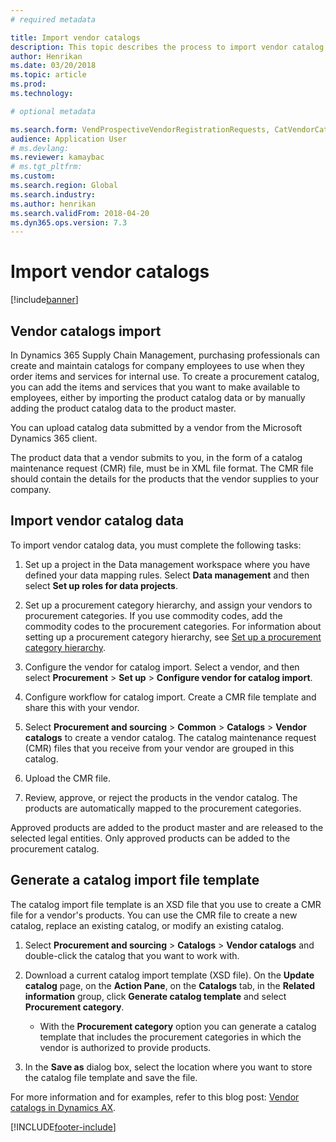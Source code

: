 ```yaml
---
# required metadata

title: Import vendor catalogs
description: This topic describes the process to import vendor catalog data.
author: Henrikan
ms.date: 03/20/2018
ms.topic: article
ms.prod: 
ms.technology: 

# optional metadata

ms.search.form: VendProspectiveVendorRegistrationRequests, CatVendorCatalogDetails, CatVendorCatalogReleaseApprovedProducts, CatVendorCMRDetails, CatVendorCatalogProductPerCompanyStatus, CatVendorMaintenanceEventLog, CatVendorCatalogReviewTool, CatVendorCatalogFileUpload, CatVendorCatalogMaintenanceRequest, CatVendorCatalogFileInLegalEntity, CatVendorCatalogSchema, CatVendorCatalogFilePreviewPane, CatVendorCatalogImportParameter
audience: Application User
# ms.devlang: 
ms.reviewer: kamaybac
# ms.tgt_pltfrm: 
ms.custom: 
ms.search.region: Global
ms.search.industry: 
ms.author: henrikan
ms.search.validFrom: 2018-04-20 
ms.dyn365.ops.version: 7.3
---
```


# Import vendor catalogs

[!include[banner](../includes/banner.md)]

## Vendor catalogs import

In Dynamics 365 Supply Chain Management, purchasing professionals can create and maintain
catalogs for company employees to use when they order items and services for
internal use. To create a procurement catalog, you can add the items and
services that you want to make available to employees, either by importing the product
catalog data or by manually adding the product catalog data to the product master. 

You can upload catalog data submitted by a vendor from the Microsoft Dynamics 365 client.

The product data that a vendor submits to you, in the form of a catalog
maintenance request (CMR) file, must be in XML file format. The CMR file should
contain the details for the products that the vendor supplies to your
company.

## Import vendor catalog data

To import vendor catalog data, you must complete the following tasks:

1. Set up a project in the Data management workspace where you have defined your
    data mapping rules. Select **Data management** and then select **Set up roles for data projects**.

2. Set up a procurement category hierarchy, and assign your vendors to
    procurement categories. If you use commodity codes, add the commodity codes
    to the procurement categories. For information about setting up a procurement category hierarchy, see [Set up a procurement category hierarchy](../procurement/tasks/set-up-procurement-category-hierarchy.md).

3. Configure the vendor for catalog import. Select a vendor, and then select **Procurement** > **Set up** > **Configure vendor for catalog import**.

4. Configure workflow for catalog import. Create a CMR file template and share this with your vendor.

5. Select **Procurement and sourcing** \> **Common** \> **Catalogs** \> **Vendor
    catalogs** to create a vendor catalog. The catalog maintenance request (CMR) files that
    you receive from your vendor are grouped in this catalog. 

6. Upload the CMR file.

7. Review, approve, or reject the products in the vendor catalog. The products are automatically mapped
    to the procurement categories. 

Approved products are added to the product master and are released to the selected legal entities. Only approved products can be added to the procurement catalog.

## Generate a catalog import file template

The catalog import file template is an XSD file that you use
to create a CMR file for a vendor's products. You can use the CMR file to create
a new catalog, replace an existing catalog, or modify an existing catalog.

1. Select **Procurement and sourcing** \> **Catalogs** \> **Vendor
    catalogs** and double-click the catalog that you want
    to work with.

2. Download a current catalog import template (XSD file). On the **Update
    catalog** page, on the **Action Pane**, on the **Catalogs** tab, in the
    **Related information** group, click **Generate catalog template** and select **Procurement category**.

    - With the **Procurement category** option you can generate a catalog template that includes the procurement categories in which the vendor is authorized to provide products.

3. In the **Save as** dialog box, select the location where you want to store the
catalog file template and save the file.

For more information and for examples, refer to this blog post: [Vendor catalogs in Dynamics AX](https://blogs.msdn.microsoft.com/dynamicsaxscm/2016/05/25/vendor-catalogs-in-dynamics-ax/).


[!INCLUDE[footer-include](../../includes/footer-banner.md)]